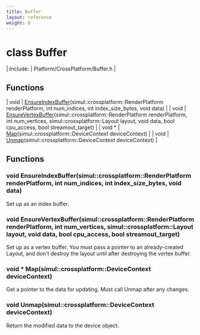 ```yaml
---
title: Buffer
layout: reference
weight: 0
---
```

class Buffer
===

| Include: | Platform/CrossPlatform/Buffer.h |



Functions
---

| void | [EnsureIndexBuffer](#EnsureIndexBuffer)(simul::crossplatform::RenderPlatform renderPlatform, int num_indices, int index_size_bytes, void data) |
| void | [EnsureVertexBuffer](#EnsureVertexBuffer)(simul::crossplatform::RenderPlatform renderPlatform, int num_vertices, simul::crossplatform::Layout layout, void data, bool cpu_access, bool streamout_target) |
| void * | [Map](#Map)(simul::crossplatform::DeviceContext deviceContext) |
| void | [Unmap](#Unmap)(simul::crossplatform::DeviceContext deviceContext) |


Functions
---

### <a name="EnsureIndexBuffer"/>void EnsureIndexBuffer(simul::crossplatform::RenderPlatform renderPlatform, int num_indices, int index_size_bytes, void data)
Set up as an index buffer.

### <a name="EnsureVertexBuffer"/>void EnsureVertexBuffer(simul::crossplatform::RenderPlatform renderPlatform, int num_vertices, simul::crossplatform::Layout layout, void data, bool cpu_access, bool streamout_target)
Set up as a vertex buffer. You must pass a pointer to an already-created Layout, and don't destroy the layout until after destroying the vertex buffer.

### <a name="Map"/>void * Map(simul::crossplatform::DeviceContext deviceContext)
Get a pointer to the data for updating. Must call Unmap after any changes.

### <a name="Unmap"/>void Unmap(simul::crossplatform::DeviceContext deviceContext)
Return the modified data to the device object.
